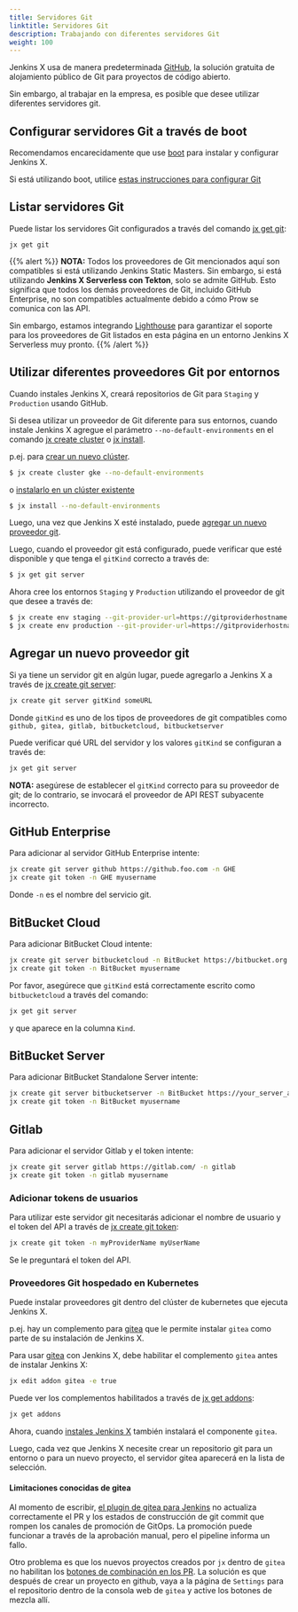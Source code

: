 ```yaml
---
title: Servidores Git
linktitle: Servidores Git
description: Trabajando con diferentes servidores Git
weight: 100
---
```


Jenkins X usa de manera predeterminada [GitHub](https://github.com/), la solución gratuita de alojamiento público de Git para proyectos de código abierto.

Sin embargo, al trabajar en la empresa, es posible que desee utilizar diferentes servidores git.

## Configurar servidores Git a través de boot

Recomendamos encarecidamente que use [boot](/docs/getting-started/setup/boot/) para instalar y configurar Jenkins X.

Si está utilizando boot, utilice [estas instrucciones para configurar Git](/es/docs/getting-started/setup/boot/#git)

## Listar servidores Git

Puede listar los servidores Git configurados a través del comando [jx get git](/commands/jx_get_git/):

```
jx get git
```
{{% alert %}}
**NOTA:** Todos los proveedores de Git mencionados aquí son compatibles si está utilizando Jenkins Static Masters. Sin embargo, si está utilizando **Jenkins X Serverless con Tekton**, solo se admite GitHub. Esto significa que todos los demás proveedores de Git, incluido GitHub Enterprise, no son compatibles actualmente debido a cómo Prow se comunica con las API.

Sin embargo, estamos integrando [Lighthouse](https://github.com/jenkins-x/lighthouse) para garantizar el soporte para los proveedores de Git listados en esta página en un entorno Jenkins X Serverless muy pronto.
{{% /alert %}}

## Utilizar diferentes proveedores Git por entornos

Cuando instales Jenkins X, creará repositorios de Git para `Staging` y `Production` usando GitHub.

Si desea utilizar un proveedor de Git diferente para sus entornos, cuando instale Jenkins X agregue el parámetro `--no-default-environments` en el comando [jx create cluster](/commands/jx_create_cluster/) o [jx install](/commands/jx_install/).

p.ej. para [crear un nuevo clúster](/es/docs/getting-started/setup/create-cluster/).

```sh
$ jx create cluster gke --no-default-environments
```

o [instalarlo en un clúster existente](/docs/managing-jx/common-tasks/install-on-cluster/)

```sh
$ jx install --no-default-environments
```

Luego, una vez que Jenkins X esté instalado, puede [agregar un nuevo proveedor git](#agregar-un-nuevo-proveedor-git).

Luego, cuando el proveedor git está configurado, puede verificar que esté disponible y que tenga el `gitKind` correcto a través de:

```sh
$ jx get git server
```

Ahora cree los entornos `Staging` y `Production` utilizando el proveedor de git que desee a través de:

```sh
$ jx create env staging --git-provider-url=https://gitproviderhostname.com
$ jx create env production --git-provider-url=https://gitproviderhostname.com
```

## Agregar un nuevo proveedor git

Si ya tiene un servidor git en algún lugar, puede agregarlo a Jenkins X a través de [jx create git server](/commands/jx_create_git_server/):

```sh
jx create git server gitKind someURL
```

Donde `gitKind` es uno de los tipos de proveedores de git compatibles como `github, gitea, gitlab, bitbucketcloud, bitbucketserver`

Puede verificar qué URL del servidor y los valores `gitKind` se configuran a través de:

```sh
jx get git server
```
**NOTA:** asegúrese de establecer el `gitKind` correcto para su proveedor de git; de lo contrario, se invocará el proveedor de API REST subyacente incorrecto.

## GitHub Enterprise

Para adicionar al servidor GitHub Enterprise intente:

```sh
jx create git server github https://github.foo.com -n GHE
jx create git token -n GHE myusername
```

Donde `-n` es el nombre del servicio git.

## BitBucket Cloud

Para adicionar BitBucket Cloud intente:

```sh
jx create git server bitbucketcloud -n BitBucket https://bitbucket.org
jx create git token -n BitBucket myusername
```

Por favor, asegúrece que `gitKind` está correctamente escrito como `bitbucketcloud` a través del comando:

```sh
jx get git server
```

y que aparece en la columna `Kind`.

## BitBucket Server

Para adicionar BitBucket Standalone Server intente:

```sh
jx create git server bitbucketserver -n BitBucket https://your_server_address
jx create git token -n BitBucket myusername
```

## Gitlab

Para adicionar el servidor Gitlab y el token intente:

```sh
jx create git server gitlab https://gitlab.com/ -n gitlab
jx create git token -n gitlab myusername
```

### Adicionar tokens de usuarios

Para utilizar este servidor git necesitarás adicionar el nombre de usuario y el token del API a través de [jx create git token](/commands/jx_create_git_token/):

```sh
jx create git token -n myProviderName myUserName
```

Se le preguntará el token del API.

### Proveedores Git hospedado en Kubernetes

Puede instalar proveedores git dentro del clúster de kubernetes que ejecuta Jenkins X.

p.ej. hay un complemento para [gitea](https://gitea.io/en-us/) que le permite instalar `gitea` como parte de su instalación de Jenkins X.

Para usar [gitea](https://gitea.io/en-us/) con Jenkins X, debe habilitar el complemento `gitea` antes de instalar Jenkins X:

```sh
jx edit addon gitea -e true
```

Puede ver los complementos habilitados a través de [jx get addons](/commands/jx_get_addons/):

```sh
jx get addons
```

Ahora, cuando [instales Jenkins X](/docs/getting-started/) también instalará el componente `gitea`.

Luego, cada vez que Jenkins X necesite crear un repositorio git para un entorno o para un nuevo proyecto, el servidor gitea aparecerá en la lista de selección.

#### Limitaciones conocidas de gitea

Al momento de escribir, [el plugin de gitea para Jenkins](https://issues.jenkins-ci.org/browse/JENKINS-50459) no actualiza correctamente el PR y los estados de construcción de git commit que rompen los canales de promoción de GitOps. La promoción puede funcionar a través de la aprobación manual, pero el pipeline informa un fallo.

Otro problema es que los nuevos proyectos creados por `jx` dentro de `gitea` no habilitan los [botones de combinación en los PR](https://github.com/go-gitea/go-sdk/issues/100). La solución es que después de crear un proyecto en github, vaya a la página de `Settings` para el repositorio dentro de la consola web de `gitea` y active los botones de mezcla allí.